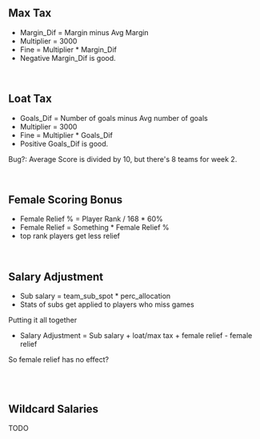 


## Max Tax
- Margin_Dif = Margin minus Avg Margin 
- Multiplier = 3000
- Fine = Multiplier * Margin_Dif
- Negative Margin_Dif is good. 

<br>





## Loat Tax
- Goals_Dif = Number of goals minus Avg number of goals 
- Multiplier = 3000
- Fine = Multiplier * Goals_Dif
- Positive Goals_Dif is good. 

Bug?: Average Score is divided by 10, but there's 8 teams for week 2. 

<br>





## Female Scoring Bonus

- Female Relief % = Player Rank / 168 * 60% 
- Female Relief = Something * Female Relief %
- top rank players get less relief

<br>




## Salary Adjustment

- Sub salary =  team_sub_spot * perc_allocation
- Stats of subs get applied to players who miss games

Putting it all together
- Salary Adjustment = Sub salary  + loat/max tax + female relief - female relief

So female relief has no effect?




<br>
<br>





## Wildcard Salaries
TODO
<br>




